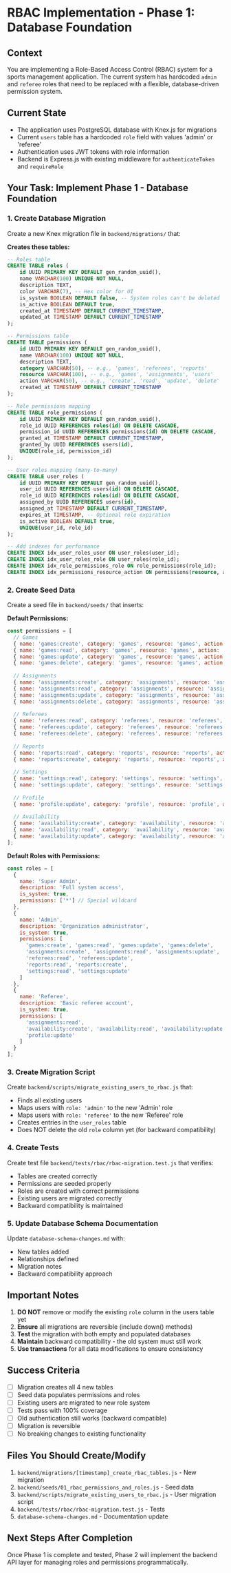 # RBAC Implementation - Phase 1: Database Foundation

## Context
You are implementing a Role-Based Access Control (RBAC) system for a sports management application. The current system has hardcoded `admin` and `referee` roles that need to be replaced with a flexible, database-driven permission system.

## Current State
- The application uses PostgreSQL database with Knex.js for migrations
- Current `users` table has a hardcoded `role` field with values 'admin' or 'referee'
- Authentication uses JWT tokens with role information
- Backend is Express.js with existing middleware for `authenticateToken` and `requireRole`

## Your Task: Implement Phase 1 - Database Foundation

### 1. Create Database Migration
Create a new Knex migration file in `backend/migrations/` that:

**Creates these tables:**

```sql
-- Roles table
CREATE TABLE roles (
    id UUID PRIMARY KEY DEFAULT gen_random_uuid(),
    name VARCHAR(100) UNIQUE NOT NULL,
    description TEXT,
    color VARCHAR(7), -- Hex color for UI
    is_system BOOLEAN DEFAULT false, -- System roles can't be deleted
    is_active BOOLEAN DEFAULT true,
    created_at TIMESTAMP DEFAULT CURRENT_TIMESTAMP,
    updated_at TIMESTAMP DEFAULT CURRENT_TIMESTAMP
);

-- Permissions table
CREATE TABLE permissions (
    id UUID PRIMARY KEY DEFAULT gen_random_uuid(),
    name VARCHAR(100) UNIQUE NOT NULL,
    description TEXT,
    category VARCHAR(50), -- e.g., 'games', 'referees', 'reports'
    resource VARCHAR(100), -- e.g., 'games', 'assignments', 'users'
    action VARCHAR(50), -- e.g., 'create', 'read', 'update', 'delete'
    created_at TIMESTAMP DEFAULT CURRENT_TIMESTAMP
);

-- Role permissions mapping
CREATE TABLE role_permissions (
    id UUID PRIMARY KEY DEFAULT gen_random_uuid(),
    role_id UUID REFERENCES roles(id) ON DELETE CASCADE,
    permission_id UUID REFERENCES permissions(id) ON DELETE CASCADE,
    granted_at TIMESTAMP DEFAULT CURRENT_TIMESTAMP,
    granted_by UUID REFERENCES users(id),
    UNIQUE(role_id, permission_id)
);

-- User roles mapping (many-to-many)
CREATE TABLE user_roles (
    id UUID PRIMARY KEY DEFAULT gen_random_uuid(),
    user_id UUID REFERENCES users(id) ON DELETE CASCADE,
    role_id UUID REFERENCES roles(id) ON DELETE CASCADE,
    assigned_by UUID REFERENCES users(id),
    assigned_at TIMESTAMP DEFAULT CURRENT_TIMESTAMP,
    expires_at TIMESTAMP, -- Optional role expiration
    is_active BOOLEAN DEFAULT true,
    UNIQUE(user_id, role_id)
);

-- Add indexes for performance
CREATE INDEX idx_user_roles_user ON user_roles(user_id);
CREATE INDEX idx_user_roles_role ON user_roles(role_id);
CREATE INDEX idx_role_permissions_role ON role_permissions(role_id);
CREATE INDEX idx_permissions_resource_action ON permissions(resource, action);
```

### 2. Create Seed Data
Create a seed file in `backend/seeds/` that inserts:

**Default Permissions:**
```javascript
const permissions = [
  // Games
  { name: 'games:create', category: 'games', resource: 'games', action: 'create', description: 'Create new games' },
  { name: 'games:read', category: 'games', resource: 'games', action: 'read', description: 'View games' },
  { name: 'games:update', category: 'games', resource: 'games', action: 'update', description: 'Update games' },
  { name: 'games:delete', category: 'games', resource: 'games', action: 'delete', description: 'Delete games' },
  
  // Assignments
  { name: 'assignments:create', category: 'assignments', resource: 'assignments', action: 'create', description: 'Create game assignments' },
  { name: 'assignments:read', category: 'assignments', resource: 'assignments', action: 'read', description: 'View assignments' },
  { name: 'assignments:update', category: 'assignments', resource: 'assignments', action: 'update', description: 'Update assignments' },
  { name: 'assignments:delete', category: 'assignments', resource: 'assignments', action: 'delete', description: 'Delete assignments' },
  
  // Referees
  { name: 'referees:read', category: 'referees', resource: 'referees', action: 'read', description: 'View referee information' },
  { name: 'referees:update', category: 'referees', resource: 'referees', action: 'update', description: 'Update referee information' },
  { name: 'referees:delete', category: 'referees', resource: 'referees', action: 'delete', description: 'Delete referees' },
  
  // Reports
  { name: 'reports:read', category: 'reports', resource: 'reports', action: 'read', description: 'View reports' },
  { name: 'reports:create', category: 'reports', resource: 'reports', action: 'create', description: 'Create reports' },
  
  // Settings
  { name: 'settings:read', category: 'settings', resource: 'settings', action: 'read', description: 'View settings' },
  { name: 'settings:update', category: 'settings', resource: 'settings', action: 'update', description: 'Update settings' },
  
  // Profile
  { name: 'profile:update', category: 'profile', resource: 'profile', action: 'update', description: 'Update own profile' },
  
  // Availability
  { name: 'availability:create', category: 'availability', resource: 'availability', action: 'create', description: 'Set availability' },
  { name: 'availability:read', category: 'availability', resource: 'availability', action: 'read', description: 'View availability' },
  { name: 'availability:update', category: 'availability', resource: 'availability', action: 'update', description: 'Update availability' },
];
```

**Default Roles with Permissions:**
```javascript
const roles = [
  {
    name: 'Super Admin',
    description: 'Full system access',
    is_system: true,
    permissions: ['*'] // Special wildcard
  },
  {
    name: 'Admin',
    description: 'Organization administrator',
    is_system: true,
    permissions: [
      'games:create', 'games:read', 'games:update', 'games:delete',
      'assignments:create', 'assignments:read', 'assignments:update', 'assignments:delete',
      'referees:read', 'referees:update',
      'reports:read', 'reports:create',
      'settings:read', 'settings:update'
    ]
  },
  {
    name: 'Referee',
    description: 'Basic referee account',
    is_system: true,
    permissions: [
      'assignments:read',
      'availability:create', 'availability:read', 'availability:update',
      'profile:update'
    ]
  }
];
```

### 3. Create Migration Script
Create `backend/scripts/migrate_existing_users_to_rbac.js` that:
- Finds all existing users
- Maps users with `role: 'admin'` to the new 'Admin' role
- Maps users with `role: 'referee'` to the new 'Referee' role
- Creates entries in the `user_roles` table
- Does NOT delete the old `role` column yet (for backward compatibility)

### 4. Create Tests
Create test file `backend/tests/rbac/rbac-migration.test.js` that verifies:
- Tables are created correctly
- Permissions are seeded properly
- Roles are created with correct permissions
- Existing users are migrated correctly
- Backward compatibility is maintained

### 5. Update Database Schema Documentation
Update `database-schema-changes.md` with:
- New tables added
- Relationships defined
- Migration notes
- Backward compatibility approach

## Important Notes
1. **DO NOT** remove or modify the existing `role` column in the users table yet
2. **Ensure** all migrations are reversible (include down() methods)
3. **Test** the migration with both empty and populated databases
4. **Maintain** backward compatibility - the old system must still work
5. **Use transactions** for all data modifications to ensure consistency

## Success Criteria
- [ ] Migration creates all 4 new tables
- [ ] Seed data populates permissions and roles
- [ ] Existing users are migrated to new role system
- [ ] Tests pass with 100% coverage
- [ ] Old authentication still works (backward compatible)
- [ ] Migration is reversible
- [ ] No breaking changes to existing functionality

## Files You Should Create/Modify
1. `backend/migrations/[timestamp]_create_rbac_tables.js` - New migration
2. `backend/seeds/01_rbac_permissions_and_roles.js` - Seed data
3. `backend/scripts/migrate_existing_users_to_rbac.js` - User migration script
4. `backend/tests/rbac/rbac-migration.test.js` - Tests
5. `database-schema-changes.md` - Documentation update

## Next Steps After Completion
Once Phase 1 is complete and tested, Phase 2 will implement the backend API layer for managing roles and permissions programmatically.